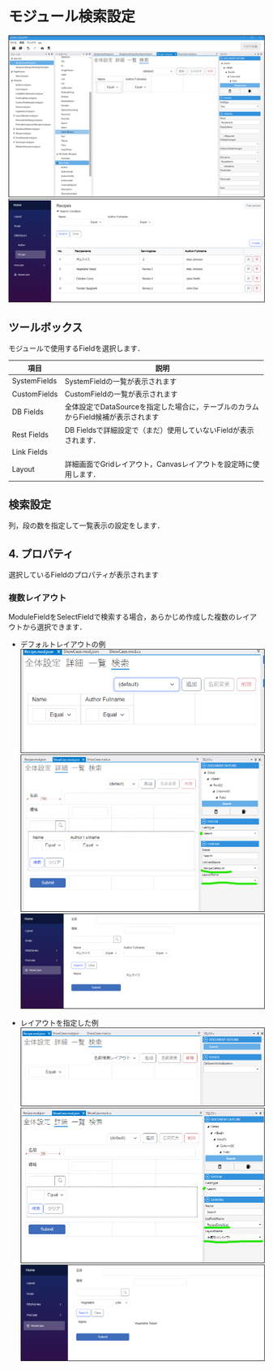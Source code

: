 # モジュール検索設定

<img src="./images/module/モジュール検索.png" alt="モジュール検索" title="モジュール検索" style="border: 1px solid;">
<img src="./images/module/検索表示.png" alt="検索表示" title="検索表示" style="border: 1px solid;">

## ツールボックス
モジュールで使用するFieldを選択します．

| 項目           | 説明                                               |
|--------------|--------------------------------------------------|
| SystemFields | SystemFieldの一覧が表示されます                            |
| CustomFields | CustomFieldの一覧が表示されます                            |
| DB Fields    | 全体設定でDataSourceを指定した場合に，テーブルのカラムからField候補が表示されます |
| Rest Fields  | DB Fieldsで詳細設定で（まだ）使用していないFieldが表示されます．          |
| Link Fields  |                                                  |
| Layout       | 詳細画面でGridレイアウト，Canvasレイアウトを設定時に使用します．            |

## 検索設定
列，段の数を指定して一覧表示の設定をします．

## 4. プロパティ
選択しているFieldのプロパティが表示されます


### 複数レイアウト
ModuleFieldをSelectFieldで検索する場合，あらかじめ作成した複数のレイアウトから選択できます．
- デフォルトレイアウトの例
  <img src="./images/module/検索デフォルトレイアウト.png" alt="検索デフォルトレイアウト" title="検索デフォルトレイアウト" style="border: 1px solid;">
  <img src="./images/module/検索デフォルトレイアウト指定.png" alt="検索デフォルトレイアウト指定" title="検索デフォルトレイアウト指定" style="border: 1px solid;">
  <img src="./images/module/検索デフォルトレイアウト表示.png" alt="検索デフォルトレイアウト表示" title="検索デフォルトレイアウト表示" style="border: 1px solid;">


- レイアウトを指定した例
  <img src="./images/module/検索名前レイアウト.png" alt="検索名前レイアウト" title="検索名前レイアウト" style="border: 1px solid;">
  <img src="./images/module/検索名前レイアウト指定.png" alt="検索名前レイアウト指定" title="検索名前レイアウト指定" style="border: 1px solid;">
  <img src="./images/module/検索名前レイアウト表示.png" alt="検索名前レイアウト表示" title="検索名前レイアウト表示" style="border: 1px solid;">

